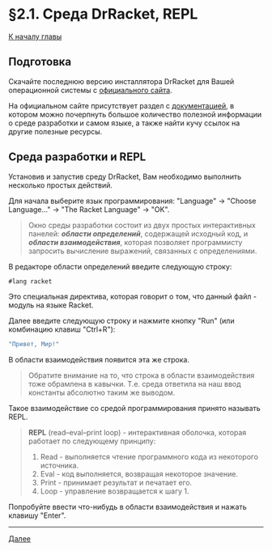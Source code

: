 # §2.1. Среда DrRacket, REPL

[К началу главы](CHAPTER_2.md)

## Подготовка

Скачайте последнюю версию инсталлятора DrRacket для Вашей операционной системы с [официального сайта](https://download.racket-lang.org/).

На официальном сайте присутствует раздел с [документацией](https://docs.racket-lang.org/), в котором можно почерпнуть большое количество полезной информации о среде разработки и самом языке, а также найти кучу ссылок на другие полезные ресурсы.

## Среда разработки и REPL

Установив и запустив среду DrRacket, Вам необходимо выполнить несколько простых действий.

Для начала выберите язык программирования: "Language" → "Choose Language..." → "The Racket Language" → "OK".

> Окно среды разработки состоит из двух простых интерактивных панелей: ***области определений***, содержащей исходный код, и ***области взаимодействия***, которая позволяет программисту запросить вычисление выражений, связанных с определениями.

В редакторе области определений введите следующую строку:

```scheme
#lang racket
```

Это специальная директива, которая говорит о том, что данный файл - модуль на языке Racket.

Далее введите следующую строку и нажмите кнопку "Run" (или комбинацию клавиш "Ctrl+R"):

```scheme
"Привет, Мир!"
```

В области взаимодействия появится эта же строка.

> Обратите внимание на то, что строка в области взаимодействия тоже обрамлена в кавычки. Т.е. среда ответила на наш ввод константы абсолютно таким же выводом.

Такое взаимодействие со средой программирования принято называть REPL.

> **REPL** (read–eval–print loop) - интерактивная оболочка, которая работает по следующему принципу:
> 1. Read - выполняется чтение программного кода из некоторого источника.
> 2. Eval - код выполняется, возвращая некоторое значение.
> 3. Print - принимает результат и печатает его.
> 4. Loop - управление возвращается к шагу 1.

Попробуйте ввести что-нибудь в области взаимодействия и нажать клавишу "Enter".

---
[Далее](SECTION_2_2.md)
